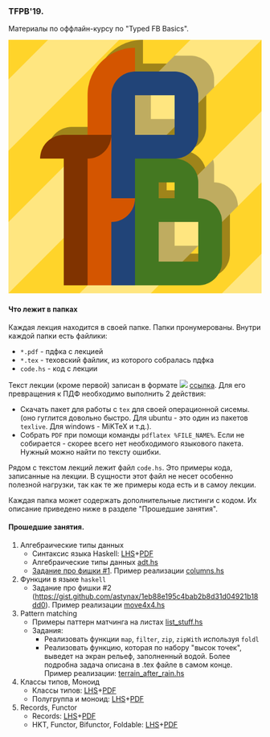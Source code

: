 ### TFPB'19.

Материалы по оффлайн-курсу по "Typed FB Basics".

![logo](./assets/tfpb.png)


#### Что лежит в папках

Каждая лекция находится в своей папке. Папки пронумерованы. Внутри каждой папки есть файлики:
- `*.pdf` - пдфка с лекцией
- `*.tex` - теховский файлик, из которого собралась пдфка
- `code.hs` - код с лекции

Текст лекции (кроме первой) записан в формате <img src="https://latex.codecogs.com/gif.latex?\LaTeX" /> [ссылка](https://ru.wikipedia.org/wiki/TeX). Для его превращения к ПДФ необходимо выполнить 2 действия:
- Скачать пакет для работы с `tex` для своей операционной сисемы. (оно гуглится довольно быстро. Для ubuntu - это один из пакетов `texlive`. Для windows - MiKTeX и т.д.).
- Собрать `PDF` при помощи команды `pdflatex %FILE_NAME%`. Если не собирается - скорее всего нет необходимого языкового пакета. Нужный можно найти по тексту ошибки.

Рядом с текстом лекций лежит файл `code.hs`. Это примеры кода, записанные на лекции. В сущности этот файл не несет особенно полезной нагрузки, так как те же примеры кода есть и в самоу лекции.

Каждая папка может содержать дополнительные листинги с кодом. Их описание приведено ниже в разделе "Прошедшие занятия".


#### Прошедшие занятия.

1. Алгебраические типы данных
    - Синтаксис языка Haskell: [LHS](01_algebraic_data_types/syntax.lhs)+[PDF](01_algebraic_data_types/syntax.pdf)
    - Алгебраические типы данных [adt.hs](01_algebraic_data_types/adt.hs)
    - [Задание про фишки #1](https://gist.github.com/astynax/1eb88e195c4bab2b8d31d04921b18dd0). Пример реализации [columns.hs](01_algebraic_data_types/columns.hs)
2. Функции в языке `haskell`
    - Задание про фишки #2 (https://gist.github.com/astynax/1eb88e195c4bab2b8d31d04921b18dd0). Пример реализации [move4x4.hs](02_functions_in_haskell/move4x4.hs)
3. Pattern matching
    - Примеры паттерн матчинга на листах [list_stuff.hs](03_pattern_matching/list_stuff.hs)
    - Задания:
        - Реализовать функции `map`, `filter`, `zip`, `zipWith` используя `foldl`
        - Реализовать функцию, которая по набору "высок точек", выведет на экран рельеф, заполненный водой. Более подробна задача описана в .tex файле в самом конце. Пример реализации: [terrain_after_rain.hs](03_pattern_matching/terrain_after_rain.hs)
4. Классы типов, Моноид
    - Классы типов: [LHS](04_typeclasses/typeclasses.lhs)+[PDF](04_typeclasses/typeclasses.pdf)
    - Полугруппа и моноид: [LHS](04_typeclasses/monoid.lhs)+[PDF](04_typeclasses/monoid.pdf)
5. Records, Functor
    - Records: [LHS](05_records_and_hkt/records.lhs)+[PDF](05_records_and_hkt/records.pdf)
    - HKT, Functor, Bifunctor, Foldable: [LHS](05_records_and_hkt/functor.lhs)+[PDF](05_records_and_hkt/functor.pdf)
